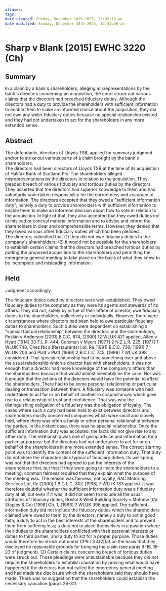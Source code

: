 ```yaml
---
aliases: 
tags: 
date created: Sunday, December 10th 2023, 12:02:19 am
date modified: Sunday, December 10th 2023, 12:41:26 am
---
```


# Sharp v Blank [2015] EWHC 3220 (Ch)

## Summary

In a claim by a bank's shareholders, alleging misrepresentations by the bank's directors concerning an acquisition, the court struck out various claims that the directors had breached fiduciary duties. Although the directors had a duty to provide the shareholders with sufficient information to enable them to make an informed choice about the acquisition, they did not owe any wider fiduciary duties because no special relationship existed and they had not undertaken to act for the shareholders in any more extended sense.

## Abstract

The defendants, directors of Lloyds TSB, applied for summary judgment and/or to strike out various parts of a claim brought by the bank's shareholders.  
The directors had been directors of Lloyds TSB at the time of its acquisition of Halifax Bank of Scotland Plc. The shareholders alleged misrepresentations by the directors in relation to the acquisition. They pleaded breach of various fiduciary and tortious duties by the directors. They asserted that the directors had superior knowledge to them and had voluntarily undertaken responsibility for the correctness and accuracy of information. The directors accepted that they owed a "sufficient information duty", namely a duty to provide shareholders with sufficient information to enable them to make an informed decision about how to vote in relation to the acquisition. In light of that, they also accepted that they owed duties not to mislead or conceal material information and to advise and inform the shareholders in clear and comprehensible terms. However, they denied that they owed various other fiduciary duties which had been pleaded.  
The directors submitted that (1) they did not owe fiduciary duties to the company's shareholders; (2) it would not be possible for the shareholders to establish certain claims that the directors had breached tortious duties by putting the proposed acquisition to the shareholders and permitting the emergency general meeting to take place on the basis of what they knew to be incomplete and misleading information.

## Held

Judgment accordingly.

The fiduciary duties owed by directors were well-established. They owed fiduciary duties to the company as they were its agents and stewards of its affairs. They did not, solely by virtue of their office of director, owe fiduciary duties to the shareholders, collectively or individually. However, there were circumstances where directors had been held to owe particular fiduciary duties to shareholders. Such duties were dependent on establishing a "special factual relationship" between the directors and the shareholders, Peskin v Anderson [2001] B.C.C. 874, [2000] 12 WLUK 421 applied, Allen v Hyatt (1914) 30 T.L.R. 444, Coleman v Myers [1977] 2 N.Z.L.R. 225, [1977] 1 WLUK 748, Chez Nico (Restaurants) Ltd, Re [1991] B.C.C. 736, [1991] 7 WLUK 203 and Platt v Platt [1999] 2 B.C.L.C. 745, [1999] 7 WLUK 398 considered. That special relationship had to be something over and above the usual relationship which a director had with shareholders. It was not enough that a director had more knowledge of the company's affairs than the shareholders because that would almost inevitably be the case. Nor was it enough that the actions of the directors would have the potential to affect the shareholders. There had to be some personal relationship or particular dealing or transaction between them. A fiduciary was someone who had undertaken to act for or on behalf of another in circumstances which gave rise to a relationship of trust and confidence. That was why the distinguishing obligation of a fiduciary was the obligation of loyalty. The cases where such a duty had been held to exist between directors and shareholders mostly concerned companies which were small and closely held, where there was often a family or other personal relationship between the parties. In the instant case, there was no special relationship. Once the sufficient information duty was accepted, the facts did not give rise to any other duty. The relationship was one of giving advice and information for a particular purpose but the directors had not undertaken to act for or on behalf of the shareholders in any more extended sense. The correct starting point was to identify the content of the sufficient information duty. That duty did not share the characteristics typical of fiduciary duties. Its wellspring was not that the directors had agreed to put the interests of the shareholders first, but that if they were going to invite the shareholders to a meeting, common fairness required that they explain what the purpose of the meeting was. The reason was fairness, not loyalty, RAC Motoring Services Ltd, Re [2000] 1 B.C.L.C. 307, [1998] 7 WLUK 133 applied. It was therefore doubtful whether the sufficient information duty was a fiduciary duty at all, but even if it was, it did not seem to include all the usual attributes of fiduciary duties, Bristol & West Building Society v Mothew (t/a Stapley & Co) [1998] Ch. 1, [1996] 7 WLUK 396 applied. The sufficient information duty did not include the fiduciary duties which the shareholders claimed were owed to them by the directors, namely a duty to act in good faith; a duty to act in the best interests of the shareholders and to prevent them from suffering loss; a duty not to place themselves in a position where their duties to the shareholders conflicted with their personal interests or duties to third parties; and a duty to act for a proper purpose. Those duties would therefore be struck out under CPR r.3.4(2)(a) on the basis that they disclosed no reasonable grounds for bringing the claim (see paras 9-16, 18-23 of judgment). (2) Certain claims concerning breach of tortious duties were struck out. Those pleadings were unsustainable because they did not require the shareholders to establish causation by proving what would have happened if the directors had not called the emergency general meeting and had made the disclosure which the shareholders said they should have made. There was no suggestion that the shareholders could establish the necessary causation (paras 26-31).
